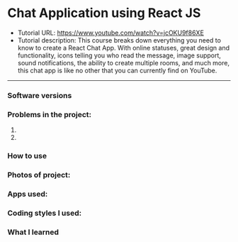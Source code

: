 # Chat Application using React JS 
- Tutorial URL: https://www.youtube.com/watch?v=jcOKU9f86XE
- Tutorial description: This course breaks down everything you need to know to create a React Chat App. With online statuses, great design and functionality, icons telling you who read the message, image support, sound notifications, the ability to create multiple rooms, and much more, this chat app is like no other that you can currently find on YouTube.

___________

### Software versions

### Problems in the project:
1.
2.

### How to use

### Photos of project:

### Apps used:

### Coding styles I used:

### What I learned